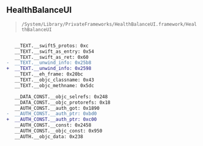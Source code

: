 ## HealthBalanceUI

> `/System/Library/PrivateFrameworks/HealthBalanceUI.framework/HealthBalanceUI`

```diff

   __TEXT.__swift5_protos: 0xc
   __TEXT.__swift_as_entry: 0x54
   __TEXT.__swift_as_ret: 0x60
-  __TEXT.__unwind_info: 0x25b8
+  __TEXT.__unwind_info: 0x2598
   __TEXT.__eh_frame: 0x20bc
   __TEXT.__objc_classname: 0x43
   __TEXT.__objc_methname: 0x5dc

   __DATA_CONST.__objc_selrefs: 0x248
   __DATA_CONST.__objc_protorefs: 0x18
   __AUTH_CONST.__auth_got: 0x1890
-  __AUTH_CONST.__auth_ptr: 0xbd0
+  __AUTH_CONST.__auth_ptr: 0xc00
   __AUTH_CONST.__const: 0x2458
   __AUTH_CONST.__objc_const: 0x950
   __AUTH.__objc_data: 0x238

```
